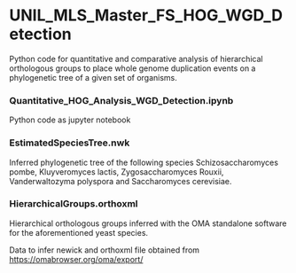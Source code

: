 # UNIL_MLS_Master_FS_HOG_WGD_Detection
Python code for quantitative and comparative analysis of hierarchical orthologous groups to place whole genome duplication events on a phylogenetic tree of a given set of organisms.

### Quantitative_HOG_Analysis_WGD_Detection.ipynb
Python code as jupyter notebook

### EstimatedSpeciesTree.nwk
Inferred phylogenetic tree of the following species Schizosaccharomyces pombe, Kluyveromyces lactis, Zygosaccharomyces Rouxii, Vanderwaltozyma polyspora and Saccharomyces cerevisiae.

### HierarchicalGroups.orthoxml
Hierarchical orthologous groups inferred with the OMA standalone software for the aforementioned yeast species.

Data to infer newick and orthoxml file obtained from https://omabrowser.org/oma/export/ 
